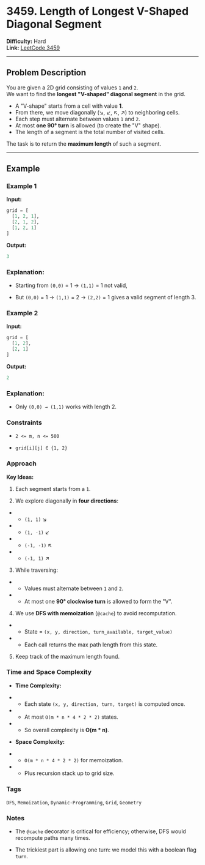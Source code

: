 # 3459. Length of Longest V-Shaped Diagonal Segment  

**Difficulty:** Hard  
**Link:** [LeetCode 3459](https://leetcode.com/problems/length-of-longest-v-shaped-diagonal-segment/)  

---

## Problem Description  

You are given a 2D grid consisting of values `1` and `2`.  
We want to find the **longest "V-shaped" diagonal segment** in the grid.  

- A "V-shape" starts from a cell with value **1**.  
- From there, we move diagonally (↘, ↙, ↖, ↗) to neighboring cells.  
- Each step must alternate between values `1` and `2`.  
- At most **one 90° turn** is allowed (to create the "V" shape).  
- The length of a segment is the total number of visited cells.  

The task is to return the **maximum length** of such a segment.  

---

## Example  

### Example 1  

**Input:**  
```python
grid = [
  [1, 2, 1],
  [2, 1, 2],
  [1, 2, 1]
]
```

**Output:**
```python
3
```

### Explanation:

- Starting from `(0,0)` = 1 → `(1,1)` = 1 not valid,

- But `(0,0)` = 1 → `(1,1)` = 2 → `(2,2)` = 1 gives a valid segment of length 3.

### Example 2

**Input:**
```python
grid = [
  [1, 2],
  [2, 1]
]
```

**Output:**
```python
2
```

### Explanation:

- Only `(0,0) → (1,1)` works with length 2.

### Constraints

- `2 <= m, n <= 500`

- `grid[i][j] ∈ {1, 2}`

### Approach
**Key Ideas:**

1. Each segment starts from a `1`.

2. We explore diagonally in **four directions**:

- - `(1, 1)` ↘

- - `(1, -1)` ↙

- - `(-1, -1)` ↖

- - `(-1, 1)` ↗

3. While traversing:

- - Values must alternate between `1` and `2`.

- - At most one **90° clockwise turn** is allowed to form the "V".

4. We use **DFS with memoization** (`@cache`) to avoid recomputation.

- - State = `(x, y, direction, turn_available, target_value)`

- - Each call returns the max path length from this state.

5. Keep track of the maximum length found.

### Time and Space Complexity

- **Time Complexity:**

- - Each state `(x, y, direction, turn, target)` is computed once.

- - At most `O(m * n * 4 * 2 * 2)` states.

- - So overall complexity is **O(m * n)**.

- **Space Complexity:**

- - `O(m * n * 4 * 2 * 2)` for memoization.

- - Plus recursion stack up to grid size.

### Tags

`DFS`, `Memoization`, `Dynamic-Programming`, `Grid`, `Geometry`

### Notes

- The `@cache` decorator is critical for efficiency; otherwise, DFS would recompute paths many times.

- The trickiest part is allowing one turn: we model this with a boolean flag `turn`.